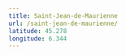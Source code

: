 ```yaml
---
title: Saint-Jean-de-Maurienne
url: /saint-jean-de-maurienne/
latitude: 45.278
longitude: 6.344
---
```

